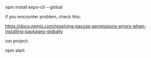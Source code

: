 npm install expo-cli --global

if you encounter problem, check this:

https://docs.npmjs.com/resolving-eacces-permissions-errors-when-installing-packages-globally

run project:

npm start
